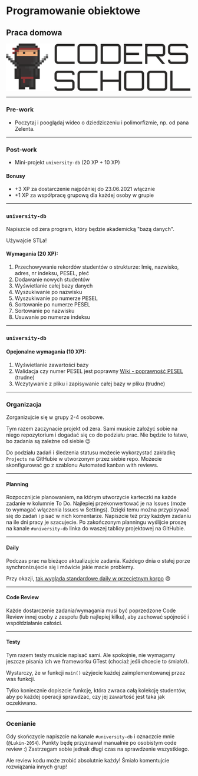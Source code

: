 <!-- .slide: data-background="#111111" -->

# Programowanie obiektowe

## Praca domowa

<a href="https://coders.school">
    <img width="500" src="../coders_school_logo.png" alt="Coders School" class="plain">
</a>

___

### Pre-work

* Poczytaj i pooglądaj wideo o dziedziczeniu i polimorfizmie, np. od pana Zelenta.

___

### Post-work

* Mini-projekt `university-db` (20 XP + 10 XP)

#### Bonusy

* +3 XP za dostarczenie najpóźniej do 23.06.2021 włącznie
* +1 XP za współpracę grupową dla każdej osoby w grupie

___
<!-- .slide: style="font-size: 0.9em" -->

### `university-db`

Napiszcie od zera program, który będzie akademicką "bazą danych".

Używajcie STLa!

#### Wymagania (20 XP):

1. Przechowywanie rekordów studentów o strukturze: Imię, nazwisko, adres, nr indeksu, PESEL, płeć
2. Dodawanie nowych studentów
3. Wyświetlanie całej bazy danych
4. Wyszukiwanie po nazwisku
5. Wyszukiwanie po numerze PESEL
6. Sortowanie po numerze PESEL
7. Sortowanie po nazwisku
8. Usuwanie po numerze indeksu

___

### `university-db`

#### Opcjonalne wymagania (10 XP):

1. Wyświetlanie zawartości bazy
2. Walidacja czy numer PESEL jest poprawny [Wiki - poprawność PESEL](https://pl.wikipedia.org/wiki/PESEL#Cyfra_kontrolna_i_sprawdzanie_poprawności_numeru) (trudne)
3. Wczytywanie z pliku i zapisywanie całej bazy w pliku (trudne)

___

### Organizacja

Zorganizujcie się w grupy 2-4 osobowe.

Tym razem zaczynacie projekt od zera. Sami musicie założyć sobie na niego repozytorium i dogadać się co do podziału prac. Nie będzie to łatwe, bo zadania są zależne od siebie 😉

Do podziału zadań i śledzenia statusu możecie wykorzystać zakładkę `Projects` na GitHubie w utworzonym przez siebie repo. Możecie skonfigurować go z szablonu Automated kanban with reviews.

___

#### Planning

Rozpocznijcie planowaniem, na którym utworzycie karteczki na każde zadanie w kolumnie To Do. Najlepiej przekonwertować je na Issues (może to wymagać włączenia Issues w Settings). Dzięki temu można przypisywać się do zadań i pisać w nich komentarze. Napiszcie też przy każdym zadaniu na ile dni pracy je szacujecie. Po zakończonym planningu wyślijcie proszę na kanale `#university-db` linka do waszej tablicy projektowej na GitHubie.

___

#### Daily

Podczas prac na bieżąco aktualizujcie zadania. Każdego dnia o stałej porze synchronizujecie się i mówicie jakie macie problemy.

Przy okazji, [tak wygląda standardowe daily w przeciętnym korpo](https://www.youtube.com/watch?v=xdqAgYP113M) 😄

___

#### Code Review

Każde dostarczenie zadania/wymagania musi być poprzedzone Code Review innej osoby z zespołu (lub najlepiej kilku), aby zachować spójność i współdziałanie całości.

___

#### Testy

Tym razem testy musicie napisać sami. Ale spokojnie, nie wymagamy jeszcze pisania ich we frameworku GTest (chociaż jeśli chcecie to śmiało!).

Wystarczy, że w funkcji `main()` użyjecie każdej zaimplementowanej przez was funkcji.

Tylko koniecznie dopiszcie funkcję, która zwraca całą kolekcję studentów, aby po każdej operacji sprawdzać, czy jej zawartość jest taka jak oczekiwano.

___

### Ocenianie

Gdy skończycie napiszcie na kanale `#university-db` i oznaczcie mnie (`@Lukin-2054`). Punkty będę przyznawał manualnie po osobistym code review :) Zastrzegam sobie jednak długi czas na sprawdzenie wszystkiego.

Ale review kodu może zrobić absolutnie każdy! Śmiało komentujcie rozwiązania innych grup!
